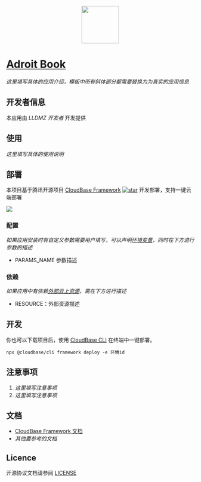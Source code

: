 <p align="center">
  <img height="100px" src="./logo.png" center />
</p>

# [Adroit Book](https://github.com/TencentCloudBase-Marketplace/app-template)

_这里填写具体的应用介绍，模板中所有斜体部分都需要替换为为真实的应用信息_

## 开发者信息

本应用由 _LLDMZ 开发者_ 开发提供

## 使用

_这里填写具体的使用说明_

## 部署

本项目基于腾讯开源项目 [CloudBase Framework](https://github.com/Tencent/cloudbase-framework) [![star](https://img.shields.io/github/stars/Tencent/cloudbase-framework?style=social)](https://github.com/Tencent/cloudbase-framework) 开发部署，支持一键云端部署


<a href="https://console.cloud.tencent.com/tcb/env/index?action=CreateAndDeployCloudBaseProject&appUrl=https%3A%2F%2Fgithub.com%2Flurongze%2Ftcbframework&branch=master" target="_blank"><img src="https://main.qcloudimg.com/raw/67f5a389f1ac6f3b4d04c7256438e44f.svg"/></a>

### 配置

_如果应用安装时有自定义参数需要用户填写，可以声明[环境变量](https://docs.cloudbase.net/framework/config.html#requirement)，同时在下方进行参数的描述_

- PARAMS_NAME 参数描述

### 依赖

_如果应用中有依赖[外部云上资源](https://docs.cloudbase.net/framework/config.html#requirement)，需在下方进行描述_

- RESOURCE：外部资源描述

## 开发

你也可以下载项目后，使用 [CloudBase CLI](https://docs.cloudbase.net/cli-v1/intro.html) 在终端中一键部署。

```
npx @cloudbase/cli framework deploy -e 环境id
```

## 注意事项

1. _这里填写注意事项_
2. _这里填写注意事项_

## 文档

- [CloudBase Framework 文档](https://docs.cloudbase.net/framework/)
- _其他要参考的文档_

## Licence

开源协议文档请参阅 [LICENSE](./LICENSE)